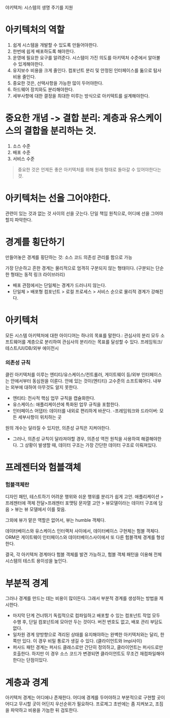 야키텍처: 시스템의 생명 주기를 지원

# 아키텍처의 역할
1. 쉽게 시스템을 개발할 수 있도록 만들어야한다.
2. 한번에 쉽게 배포하도록 해야한다.
3. 운영에 필요한 요구를 알려준다. 시스템이 가진 의도를 아키텍처 수준에서 알아볼 수 있게해야한다. 
4. 유지보수 비용을 크게 줄인다. 컴포넌트 분리 및 안정된 인터페이스를 둚으로 탐사 비용 줄인다. 
5. 중요한 것은, 선택사항을 가능한 많이 두어야한다.
6. 하드웨어 장치와도 분리해야한다. 
7. 세부사항에 대한 결정을 최대한 미루는 방식으로 아키텍트를 설계해야한다.

# 중요한 개념 -> 결합 분리: 계층과 유스케이스의 결합을 분리하는 것.
1. 소스 수준
2. 배포 수준
3. 서비스 수준

> 중요한 것은 언제든 좋은 아키텍처를 위해 원래 형태로 돌아갈 수 있어야한다는 것.

# 아키텍처는 선을 그어야한다.
관련이 있는 것과 없는 것 사이의 선을 긋는다. 
단일 책임 원칙으로, 어디에 선을 그어야할지 파악한다.


# 경계를 횡단하기
만들어놓은 경계를 횡단하는 것: 소스 코드 의존성 관리를 함으로 가능

가장 단순하고 흔한 경계는 물리적으로 엄격히 구분되지 않는 형태이다. (구분되는 단순한 형태는 동적 링크 라이브러리)
- 배포 관점에서는 단일체는 경계가 드러나지 않는다. 
- 단일체 > 배포형 컴포넌트 > 로컬 프로세스 > 서비스 순으로 물리적 경계가 강해진다.

# 아키텍처
모든 시스템 아키텍처에 대한 아이디어는 하나의 목표를 말한다.: 관심사의 분리
모두 소프트웨어를 계층으로 분리하여 관심사의 분리라는 목표를 달성할 수 있다. 
프레임워크/테스트/UI/DB/외부 에이전시

### 의존성 규칙
클린 아키텍처를 이루는 엔티티/유스케이스/컨트롤러, 게이트웨이 등/외부 인터페이스는 안에서부터 동심원을 이룬다.
안에 있는 것이(엔티티) 고수준의 소프트웨어다. 내부는 외부에 대하여 아무것도 알지 못한다.

- 엔티티: 전사적 핵심 업무 규칙을 캡슐화한다.
- 유스케이스: 애플리케이션에 특화된 업무 규칙을 포함한다. 
- 인터페이스 어댑터: 데이터를 내외로 편리하게 바꾼다.
-프레임워크와 드라이버: 모든 세부사항이 위치하는 곳

원의 개수는 달라질 수 있지만, 의존성 규칙은 지켜야한다. 
- 그러나, 의존성 규칙이 달라져야할 경우, 의존성 역전 원칙을 사용하여 해결해야한다. 
그 상황이 발생할 때, 데이터 구조는 가장 간단한 데이터 구조로 이뤄져있다. 

# 프레젠터와 험블객체
### 험블객체란
디자인 패턴, 테스트하기 어려운 행위와 쉬운 행위를 분리가 쉽게 고안.
애플리케이션 > 프레젠터에 객체 전달>프래젠터 포맷팅 문자열 고안 > 뷰모델이라는 데이터 구조에 담음 > 뷰는 뷰 모델에서 이를 찾음.

그외에 뷰가 맡은 역할은 없어서, 뷰는 humble 객체다. 

데이터베이스와 유스케이스 인터랙처 사이에서, 데이터베이스 구현체는 험블 객체다. ORM은 게이트웨이 인터페이스와 데이터베이스사이에서 또 다른 험블객체 경계를 형성한다. 

결국, 각 아키텍처 경계마다 험블 객체를 발견 가능하고, 험블 객체 패턴을 이용해 전체 시스템의 테스트 용이성을 높인다.

# 부분적 경계
그러나 경계를 만드는 데는 비용이 많이든다. 
그래서 부분적 경계를 생성하는 방법을 제시한다.


- 마지막 단계 건너뛰기
독립적으로 컴파일하고 배포할 수 있는 컴포넌트 작업 모두 수행 후, 단일 컴포넌트에 모아만 두는 것이다.
버전 번호도 없고, 배포 관리 부담도 없다.
- 일차원 경계
양방향으로 격리된 상태를 유지해야하는 완벽한 아키텍처와는 달리, 한쪽만 있다. 
이 경우 비밀 통로가 생길 수 있다. (클라이언트와 Impl사이)
- 퍼사드 패턴
경계는 퍼사드 클래스로만 간단히 정의하고, 클라이언트는 퍼사드로만 호출한다. 
하지만 이 경우 소스 코드가 변경되면 클라이언트도 무조건 재컴파일해야한다는 단점이있다.


# 계층과 경계

아키텍처 경계는 어디에나 존재한다. 어디에 경계를 두어야하고 부분적으로 구현할 곳이 어디고 무시할 곳이 어딘지 우선순위가 필요하다.
프로제그 초반에는 좀 지켜보고, 조짐을 파악하고 비용을 가늠한 뒤 검토한다. 
